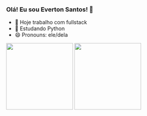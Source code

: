 ### Olá! Eu sou Everton Santos! 👋

- 🔭 Hoje trabalho com fullstack
- 🌱 Estudando Python
- 😄 Pronouns: ele/dela

<div>
  <img height="180em" src="https://github-readme-stats.vercel.app/api?username=everton754&show_icons=true&theme=dark&include_all_commits=true&count_private=true"/>
  <img height="180em" src="htpp://github-readme-stats.vercel.app/api/top-langs/?username=everton754&layout=compact&theme=tokyonight"/>
</div>
